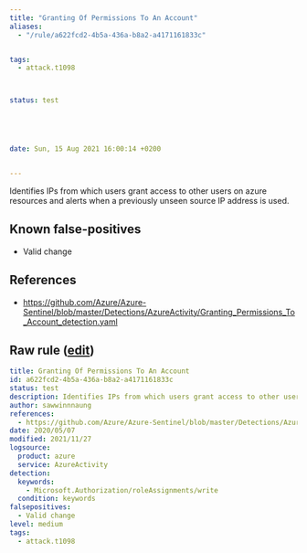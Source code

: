 ```yaml
---
title: "Granting Of Permissions To An Account"
aliases:
  - "/rule/a622fcd2-4b5a-436a-b8a2-a4171161833c"


tags:
  - attack.t1098



status: test





date: Sun, 15 Aug 2021 16:00:14 +0200


---
```


Identifies IPs from which users grant access to other users on azure resources and alerts when a previously unseen source IP address is used.

<!--more-->


## Known false-positives

* Valid change



## References

* https://github.com/Azure/Azure-Sentinel/blob/master/Detections/AzureActivity/Granting_Permissions_To_Account_detection.yaml


## Raw rule ([edit](https://github.com/SigmaHQ/sigma/edit/master/rules/cloud/azure/azure_granting_permission_detection.yml))
```yaml
title: Granting Of Permissions To An Account
id: a622fcd2-4b5a-436a-b8a2-a4171161833c
status: test
description: Identifies IPs from which users grant access to other users on azure resources and alerts when a previously unseen source IP address is used.
author: sawwinnnaung
references:
  - https://github.com/Azure/Azure-Sentinel/blob/master/Detections/AzureActivity/Granting_Permissions_To_Account_detection.yaml
date: 2020/05/07
modified: 2021/11/27
logsource:
  product: azure
  service: AzureActivity
detection:
  keywords:
    - Microsoft.Authorization/roleAssignments/write
  condition: keywords
falsepositives:
  - Valid change
level: medium
tags:
  - attack.t1098

```
